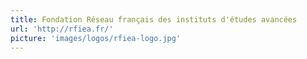 ```yaml
---
title: Fondation Réseau français des instituts d'études avancées
url: 'http://rfiea.fr/'
picture: 'images/logos/rfiea-logo.jpg'
---
```

